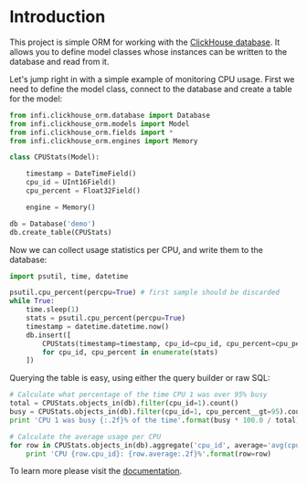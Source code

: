 Introduction
============

This project is simple ORM for working with the [ClickHouse database](https://clickhouse.yandex/).
It allows you to define model classes whose instances can be written to the database and read from it.

Let's jump right in with a simple example of monitoring CPU usage. First we need to define the model class,
connect to the database and create a table for the model:

```python
from infi.clickhouse_orm.database import Database
from infi.clickhouse_orm.models import Model
from infi.clickhouse_orm.fields import *
from infi.clickhouse_orm.engines import Memory

class CPUStats(Model):

    timestamp = DateTimeField()
    cpu_id = UInt16Field()
    cpu_percent = Float32Field()

    engine = Memory()

db = Database('demo')
db.create_table(CPUStats)
```

Now we can collect usage statistics per CPU, and write them to the database:

```python
import psutil, time, datetime

psutil.cpu_percent(percpu=True) # first sample should be discarded
while True:
    time.sleep(1)
    stats = psutil.cpu_percent(percpu=True)
    timestamp = datetime.datetime.now()
    db.insert([
        CPUStats(timestamp=timestamp, cpu_id=cpu_id, cpu_percent=cpu_percent)
        for cpu_id, cpu_percent in enumerate(stats)
    ])
```

Querying the table is easy, using either the query builder or raw SQL:

```python
# Calculate what percentage of the time CPU 1 was over 95% busy
total = CPUStats.objects_in(db).filter(cpu_id=1).count()
busy = CPUStats.objects_in(db).filter(cpu_id=1, cpu_percent__gt=95).count()
print 'CPU 1 was busy {:.2f}% of the time'.format(busy * 100.0 / total)

# Calculate the average usage per CPU
for row in CPUStats.objects_in(db).aggregate('cpu_id', average='avg(cpu_percent)'):
    print 'CPU {row.cpu_id}: {row.average:.2f}%'.format(row=row)
```

To learn more please visit the [documentation](docs/toc.md).